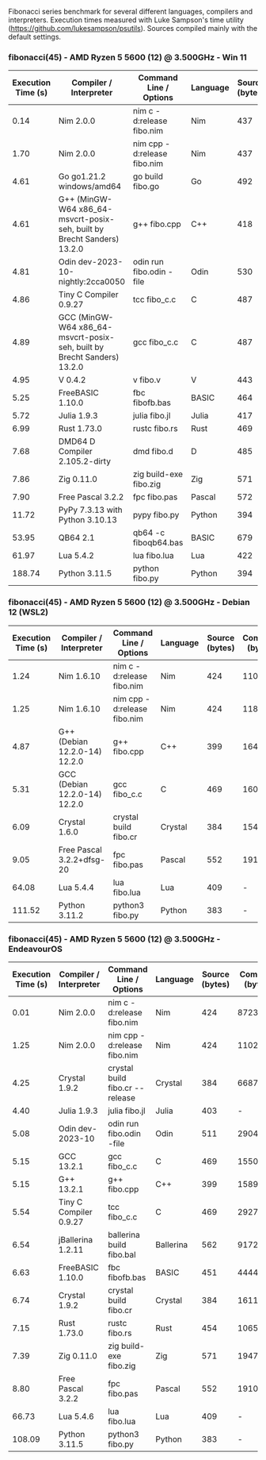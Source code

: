 Fibonacci series benchmark for several different languages, compilers and interpreters. Execution times measured with Luke Sampson's time utility (https://github.com/lukesampson/psutils). Sources compiled mainly with the default settings.

### fibonacci(45) - AMD Ryzen 5 5600 (12) @ 3.500GHz - Win 11
| Execution Time (s) | Compiler / Interpreter | Command Line / Options | Language | Source (bytes) | Compiled (bytes) |
| --- | --- | --- | --- | --- | --- |
| 0.14 | Nim 2.0.0 | nim c -d:release fibo.nim | Nim | 437 | 260618 |
| 1.70 | Nim 2.0.0 | nim cpp -d:release fibo.nim | Nim | 437 | 192096 |
| 4.61 | Go go1.21.2 windows/amd64 | go build fibo.go | Go | 492 | 1902592 |
| 4.61 | G++ (MinGW-W64 x86_64-msvcrt-posix-seh, built by Brecht Sanders) 13.2.0 | g++ fibo.cpp | C++ | 418 | 55289 |
| 4.81 | Odin dev-2023-10-nightly:2cca0050 | odin run fibo.odin -file | Odin | 530 | 382464 |
| 4.86 | Tiny C Compiler 0.9.27 | tcc fibo_c.c | C | 487 | 2560 |
| 4.89 | GCC (MinGW-W64 x86_64-msvcrt-posix-seh, built by Brecht Sanders) 13.2.0 | gcc fibo_c.c | C | 487 | 91669 |
| 4.95 | V 0.4.2 | v fibo.v | V | 443 | 682496 |
| 5.25 | FreeBASIC 1.10.0 | fbc fibofb.bas | BASIC | 464 | 32768 |
| 5.72 | Julia 1.9.3 | julia fibo.jl | Julia | 417 | - |
| 6.99 | Rust 1.73.0 | rustc fibo.rs | Rust | 469 | 164352 |
| 7.68 | DMD64 D Compiler 2.105.2-dirty | dmd fibo.d | D | 485 | 554496 |
| 7.86 | Zig 0.11.0 | zig build-exe fibo.zig | Zig | 571 | 656896 |
| 7.90 | Free Pascal 3.2.2 | fpc fibo.pas | Pascal | 572 | 50174 |
| 11.72 | PyPy 7.3.13 with Python 3.10.13 | pypy fibo.py | Python | 394 | - |
| 53.95 | QB64 2.1 | qb64 -c fiboqb64.bas | BASIC | 679 | 1976832 |
| 61.97 | Lua 5.4.2 | lua fibo.lua | Lua | 422 | - |
| 188.74 | Python 3.11.5 | python fibo.py | Python | 394 | - |

### fibonacci(45) - AMD Ryzen 5 5600 (12) @ 3.500GHz - Debian 12 (WSL2)
| Execution Time (s) | Compiler / Interpreter | Command Line / Options | Language | Source (bytes) | Compiled (bytes) |
| --- | --- | --- | --- | --- | --- |
| 1.24 | Nim 1.6.10 | nim c -d:release fibo.nim | Nim | 424 | 110920 |
| 1.25 | Nim 1.6.10 | nim cpp -d:release fibo.nim | Nim | 424 | 118752 |
| 4.87 | G++ (Debian 12.2.0-14) 12.2.0 | g++ fibo.cpp | C++ | 399 | 16480 |
| 5.31 | GCC (Debian 12.2.0-14) 12.2.0 | gcc fibo_c.c | C | 469 | 16040 |
| 6.09 | Crystal 1.6.0 | crystal build fibo.cr | Crystal | 384 | 1548528 |
| 9.05 | Free Pascal 3.2.2+dfsg-20 | fpc fibo.pas | Pascal | 552 | 191104 |
| 64.08 | Lua 5.4.4 | lua fibo.lua | Lua | 409 | - |
| 111.52 | Python 3.11.2 | python3 fibo.py | Python | 383 | - |

### fibonacci(45) - AMD Ryzen 5 5600 (12) @ 3.500GHz - EndeavourOS
| Execution Time (s) | Compiler / Interpreter | Command Line / Options | Language | Source (bytes) | Compiled (bytes) |
| --- | --- | --- | --- | --- | --- |
| 0.01 | Nim 2.0.0 | nim c -d:release fibo.nim | Nim | 424 | 87232 |
| 1.25 | Nim 2.0.0 | nim cpp -d:release fibo.nim | Nim | 424 | 110224 |
| 4.25 | Crystal 1.9.2 | crystal build fibo.cr --release | Crystal | 384 | 668712 |
| 4.40 | Julia 1.9.3 | julia fibo.jl | Julia | 403 | - |
| 5.08 | Odin dev-2023-10 | odin run fibo.odin -file | Odin | 511 | 290440 |
| 5.15 | GCC 13.2.1 | gcc fibo_c.c | C | 469 | 15504 |
| 5.15 | G++ 13.2.1 | g++ fibo.cpp | C++ | 399 | 15896 |
| 5.54 | Tiny C Compiler 0.9.27 | tcc fibo_c.c | C | 469 | 2927 |
| 6.54 | jBallerina 1.2.11 | ballerina build fibo.bal | Ballerina | 562 | 9172763 |
| 6.63 | FreeBASIC 1.10.0 | fbc fibofb.bas | BASIC | 451 | 44440 |
| 6.74 | Crystal 1.9.2 | crystal build fibo.cr | Crystal | 384 | 1611664 |
| 7.15 | Rust 1.73.0 | rustc fibo.rs | Rust | 454 | 10655792 |
| 7.39 | Zig 0.11.0 | zig build-exe fibo.zig | Zig | 571 | 1947784 |
| 8.80 | Free Pascal 3.2.2 | fpc fibo.pas | Pascal | 552 | 191088 |
| 66.73 | Lua 5.4.6 | lua fibo.lua | Lua | 409 | - |
| 108.09 | Python 3.11.5 | python3 fibo.py | Python | 383 | - |
